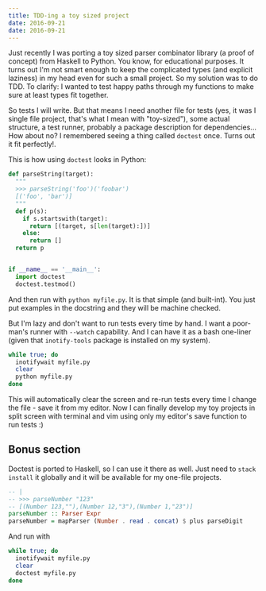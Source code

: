 ```yaml
---
title: TDD-ing a toy sized project
date: 2016-09-21
date: 2016-09-21
---
```


Just recently I was porting a toy sized parser combinator library (a proof of
concept) from Haskell to Python. You know, for educational purposes. It turns
out I'm not smart enough to keep the complicated types (and explicit laziness)
in my head even for such a small project. So my solution was to do TDD. To
clarify: I wanted to test happy paths through my functions to make sure at
least types fit together.

So tests I will write. But that means I need another file for tests (yes, it
was I single file project, that's what I mean with "toy-sized"), some actual
structure, a test runner, probably a package description for dependencies...
How about no? I remembered seeing a thing called `doctest` once. Turns out it
fit perfectly!.

This is how using `doctest` looks in Python:

```python
def parseString(target):
  """
  >>> parseString('foo')('foobar')
  [('foo', 'bar')]
  """
  def p(s):
    if s.startswith(target):
      return [(target, s[len(target):])]
    else:
      return []
  return p


if __name__ == '__main__':
  import doctest
  doctest.testmod()
```

And then run with `python myfile.py`. It is that simple (and built-int). You
just put examples in the docstring and they will be machine checked.

But I'm lazy and don't want to run tests every time by hand. I want a
poor-man's runner with `--watch` capability. And I can have it as a bash
one-liner (given that `inotify-tools` package is installed on my system).

```bash
while true; do
  inotifywait myfile.py
  clear
  python myfile.py
done
```

This will automatically clear the screen and re-run tests every time I change
the file - save it from my editor. Now I can finally develop my toy projects in
split screen with terminal and vim using only my editor's save function to run
tests :)


## Bonus section

Doctest is ported to Haskell, so I can use it there as well. Just need to
`stack install` it globally and it will be available for my one-file projects.

```haskell
-- |
-- >>> parseNumber "123"
-- [(Number 123,""),(Number 12,"3"),(Number 1,"23")]
parseNumber :: Parser Expr
parseNumber = mapParser (Number . read . concat) $ plus parseDigit
```

And run with

```bash
while true; do
  inotifywait myfile.py
  clear
  doctest myfile.py
done
```

